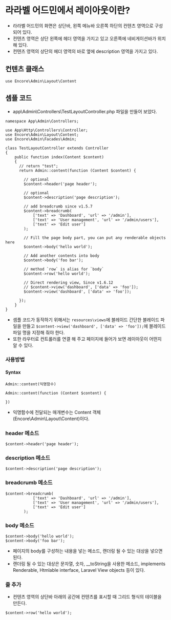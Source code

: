 # 라라벨 어드민에서 레이아웃이란?
- 라라벨 어드민의 화면은 상단바, 왼쪽 메뉴바 오른쪽 하단의 컨텐츠 영역으로 구성되어 있다.
- 컨텐츠 영역은 상단 왼쪽에 헤더 영역을 가지고 있고 오른쪽에 네비게이션바가 위치해 있다.
- 컨텐츠 영역의 상단의 헤더 영역의 바로 옆에 description 영역을 가지고 있다.

## 컨텐츠 클래스
```
use Encore\Admin\Layout\Content
```

## 셈플 코드
- app\Admin\Controllers\TestLayoutController.php 파일을 만들어 보았다.
```
namespace App\Admin\Controllers;

use App\Http\Controllers\Controller;
use Encore\Admin\Layout\Content;
use Encore\Admin\Facades\Admin;

class TestLayoutController extends Controller
{
    public function index(Content $content)
    {
      // return "test";
      return Admin::content(function (Content $content) {

        // optional
        $content->header('page header');

        // optional
        $content->description('page description');

        // add breadcrumb since v1.5.7
        $content->breadcrumb(
            ['text' => 'Dashboard', 'url' => '/admin'],
            ['text' => 'User management', 'url' => '/admin/users'],
            ['text' => 'Edit user']
        );

        // Fill the page body part, you can put any renderable objects here
        $content->body('hello world');

        // Add another contents into body
        $content->body('foo bar');

        // method `row` is alias for `body`
        $content->row('hello world');

        // Direct rendering view, Since v1.6.12
        // $content->view('dashboard', ['data' => 'foo']);
        $content->view('dashboard', ['data' => 'foo']);
        
      });
    }
}
```
- 셈플 코드가 동작하기 위해서는 `resources\views`에 블레이드 간단한 블레이드 파일을 만들고 `$content->view('dashboard', ['data' => 'foo']);`에 블레이드 파일 명을 지정해 줘야 한다.
- 또한 라우터로 컨트롤러를 연결 해 주고 페이지에 들어가 보면 레이아웃이 어떤지 알 수 있다.


### 사용방법
#### Syntax
```
Admin::content(익명함수)
```

```
Admin::content(function (Content $content) {

})
```
- 익명함수에 전달되는 매개변수는 Content 객체(Encore\Admin\Layout\Content)이다.

### header 메소드
```
$content->header('page header');
```


### description 메소드
```
$content->description('page description');
```

### breadcrumb 메소드
```
$content->breadcrumb(
            ['text' => 'Dashboard', 'url' => '/admin'],
            ['text' => 'User management', 'url' => '/admin/users'],
            ['text' => 'Edit user']
        );
```

### body 메소드
```
$content->body('hello world');
$content->body('foo bar');
```
- 페이지의 body를 구성하는 내용을 넣는 메소드, 랜더링 될 수 있는 대상을 넣으면 된다.
- 랜더링 될 수 있는 대상은 문자열, 숫자, \_\_toString을 사용한 메소드, implements Renderable, Htmlable interface, Laravel View objects 등이 있다.

### 줄 추가
- 컨텐츠 영역의 상단바 아래의 공간에 컨텐츠를 표시할 때 그리드 형식의 테이블을 만든다.
```
$content->row('hello world');
```

